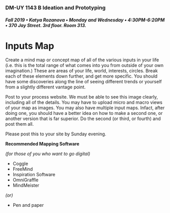 ### DM-UY 1143 B Ideation and Prototyping
##### Fall 2019 • Katya Rozanova • Monday and Wednesday • 4:30PM-6:20PM • 370 Jay Street. 3rd floor. Room 313.  

# Inputs Map

Create a mind map or concept map of all of the various inputs in your life (i.e. this is the total range of what comes into you from outside of your own imagination.) These are areas of your life, world, interests, circles. Break each of these elements down further, and get more specific. You should have some discoveries along the line of seeing different trends or yourself from a slightly different vantage point. 

Post to your process website. We must be able to see this image clearly, including all of the details. You may have to upload micro and macro views of your map as images. You may also have multiple input maps. Infact, after doing one, you should have a better idea on how to make a second one, or another version that is far superior. Do the second (or third, or fourth) and post them all.

Please post this to your site by Sunday evening.

**Recommended Mapping Software**

_(for those of you who want to go digital)_

*   Coggle
*   FreeMind
*   Inspiration Software
*   OmniGraffle
*   MindMeister

_(or)_

* Pen and paper
